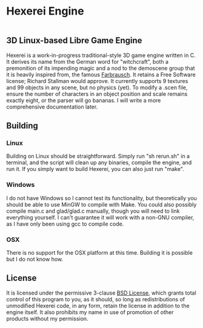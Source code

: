 # Hexerei Engine

<p align="center">
  <img source="HexereiPrototype.png"/>
</p>

## 3D Linux-based Libre Game Engine

Hexerei is a work-in-progress traditional-style 3D game engine written in C.
It derives its name from the German word for "witchcraft", both a premonition of
its impending magic and a nod to the demoscene group that it is heavily inspired from,
the famous [Farbrausch](https://www.pouet.net/groups.php?which=322).
It retains a Free Software license; Richard Stallman would approve.
It currently supports 9 textures and 99 objects in any scene, but no physics (yet).
To modify a .scen file, ensure the number of characters in an object position and scale remains
exactly eight, or the parser will go bananas. I will write a more comprehensive documentation later.

## Building

### Linux

Building on Linux should be straightforward. Simply run "sh rerun.sh" in a terminal,
and the script will clean up any binaries, compile the engine, and run it.
If you simply want to build Hexerei, you can also just run "make".

### Windows

I do not have Windows so I cannot test its functionality, but theoretically you
should be able to use MinGW to compile with Make. You could also possibly compile
main.c and glad/glad.c manually, though you will need to link everything yourself.
I can't guarantee it will work with a non-GNU compiler, as I have only been using
gcc to compile code.

### OSX

There is no support for the OSX platform at this time. Building it is possible but
I do not know how.

## License

It is licensed under the permissive 3-clause [BSD License](https://opensource.org/licenses/BSD-3-Clause),
which grants total control of this program to you, as it should, so long as redistributions of unmodified Hexerei code,
in any form,
retain the license in addition to the engine itself. It also prohibits my name in use of promotion of other products
without my permission.
